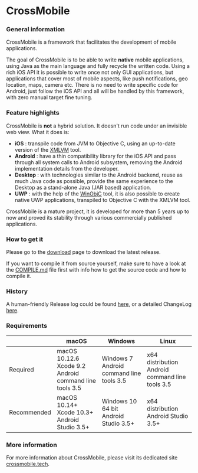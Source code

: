 # CrossMobile

### General information
CrossMobile is a framework that facilitates the development of mobile applications.

The goal of CrossMobile is to be able to write **native** mobile applications, using Java as the 
main language and fully recycle the written code. Using a rich iOS API it is possible to write once 
not only GUI applications, but applications that cover most of mobile aspects, like push notifications, 
geo location, maps, camera etc. There is no need to write specific code for Android, just follow the
iOS API and all will be handled by this framework, with zero manual target fine tuning.

### Feature highlights

CrossMobile is **not** a hybrid solution. It doesn't run code under an invisible web view. What it does is:

* **iOS** : transpile code from JVM to Objective C, using an up-to-date version of the [XMLVM](https://github.com/teras/xmlvm) tool.
* **Android** : have a thin compatibility library for the iOS API and pass through all system calls to Android subsystem, removing the 
Android implementation details from the developer.
* **Desktop** : with technologies similar to the Android backend, reuse as much Java code as possible, provide the same experience
to the Desktop as a stand-alone Java (JAR based) application.
* **UWP** : with the help of the [WinObjC](https://github.com/crossmob/WinObjC) tool, it is also possible to create native UWP applications, 
transpiled to Objective C with the XMLVM tool.

CrossMobile is a mature project, it is developed for more than 5 years up to now and proved its stability through various 
commercially published applications.

### How to get it
Please go to the [download](https://github.com/crossmob/CrossMobile/releases/latest) page to download the latest release.

If you want to compile it from source yourself, make sure to have a look at the [COMPILE.md](https://github.com/crossmob/CrossMobile/blob/master/COMPILE.md) file first with info how to get the source code and how to compile it.

### History

A human-friendly Release log could be found [here](https://github.com/crossmob/CrossMobile/blob/master/RELEASES.md),
or a detailed ChangeLog [here](https://github.com/crossmob/CrossMobile/blob/master/CHANGELOG.md).

### Requirements

|   | macOS | Windows | Linux |
|---|-------|---------|--------|
| Required | macOS 10.12.6 <br/> Xcode 9.2 <br/> Android command line tools 3.5 | Windows 7 <br/> Android command line tools 3.5 | x64 distribution <br/> Android command line tools 3.5
| Recommended | macOS 10.14+ <br/> Xcode 10.3+ <br/> Android Studio 3.5+ | Windows 10 64 bit<br/> Android Studio 3.5+ | x64 distribution <br/> Android Studio 3.5+

### More information
For more information about CrossMobile, please visit its dedicated site [crossmobile.tech](https://crossmobile.tech).
